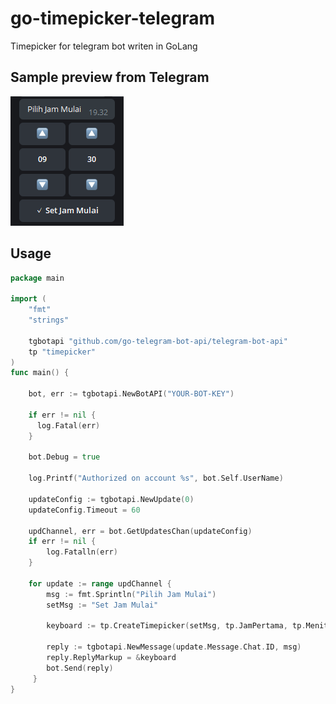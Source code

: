 # go-timepicker-telegram
Timepicker for telegram bot writen in GoLang

## Sample preview from Telegram
![](.github/images/timepicker-sample-result.png)

## Usage
```go
package main

import (
	"fmt"
	"strings"

	tgbotapi "github.com/go-telegram-bot-api/telegram-bot-api"
	tp "timepicker"
)
func main() {

    bot, err := tgbotapi.NewBotAPI("YOUR-BOT-KEY")

    if err != nil {
      log.Fatal(err)
    }

	bot.Debug = true

	log.Printf("Authorized on account %s", bot.Self.UserName)

	updateConfig := tgbotapi.NewUpdate(0)
	updateConfig.Timeout = 60

	updChannel, err = bot.GetUpdatesChan(updateConfig)
	if err != nil {
		log.Fatalln(err)
	}

    for update := range updChannel {  
        msg := fmt.Sprintln("Pilih Jam Mulai")
        setMsg := "Set Jam Mulai"

        keyboard := tp.CreateTimepicker(setMsg, tp.JamPertama, tp.MenitPertama)

        reply := tgbotapi.NewMessage(update.Message.Chat.ID, msg)
        reply.ReplyMarkup = &keyboard
        bot.Send(reply)
     }
}
```
